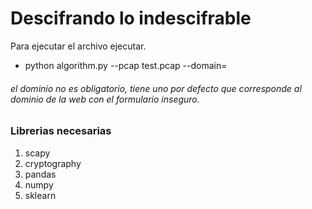 # Descifrando lo indescifrable

Para ejecutar el archivo ejecutar.

  - python algorithm.py --pcap test.pcap --domain=<domain>

###### el dominio no es obligatorio, tiene uno por defecto que corresponde al dominio de la web con el formulario inseguro.

### Librerias necesarias

1. scapy
2. cryptography
3. pandas
4. numpy
5. sklearn
